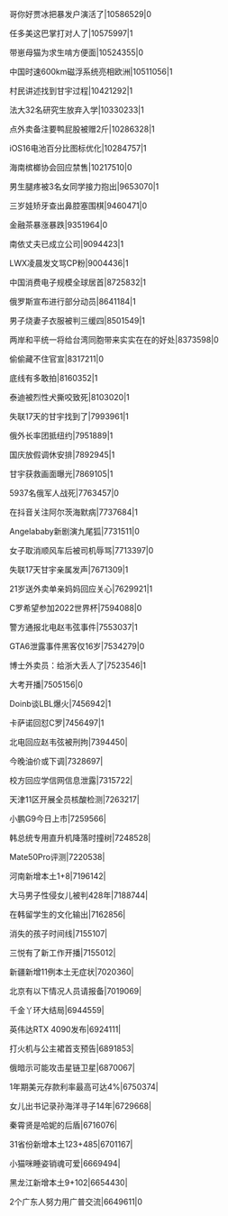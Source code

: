 哥你好贾冰把暴发户演活了|10586529|0

任多美这巴掌打对人了|10575997|1

带崽母猫为求生啃方便面|10524355|0

中国时速600km磁浮系统亮相欧洲|10511056|1

村民讲述找到甘宇过程|10421292|1

法大32名研究生放弃入学|10330233|1

点外卖备注要鸭屁股被赠2斤|10286328|1

iOS16电池百分比图标优化|10284757|1

海南槟榔协会回应禁售|10217510|0

男生腿疼被3名女同学接力抱出|9653070|1

三岁娃矫牙查出鼻腔塞围棋|9460471|0

金融茶暴涨暴跌|9351964|0

南依丈夫已成立公司|9094423|1

LWX凌晨发文骂CP粉|9004436|1

中国消费电子规模全球居首|8725832|1

俄罗斯宣布进行部分动员|8641184|1

男子烧妻子衣服被判三缓四|8501549|1

两岸和平统一将给台湾同胞带来实实在在的好处|8373598|0

偷偷藏不住官宣|8317211|0

底线有多敢拍|8160352|1

泰迪被烈性犬撕咬致死|8103020|1

失联17天的甘宇找到了|7993961|1

俄外长率团抵纽约|7951889|1

国庆放假调休安排|7892945|1

甘宇获救画面曝光|7869105|1

5937名俄军人战死|7763457|0

在抖音关注阿尔茨海默病|7737684|1

Angelababy新剧演九尾狐|7731511|0

女子取消顺风车后被司机辱骂|7713397|0

失联17天甘宇亲属发声|7671309|1

21岁送外卖单亲妈妈回应关心|7629921|1

C罗希望参加2022世界杯|7594088|0

警方通报北电赵韦弦事件|7553037|1

GTA6泄露事件黑客仅16岁|7534279|0

博士外卖员：给浙大丢人了|7523546|1

大考开播|7505156|0

Doinb谈LBL爆火|7456942|1

卡萨诺回怼C罗|7456497|1

北电回应赵韦弦被刑拘|7394450|

今晚油价或下调|7328697|

校方回应学信网信息泄露|7315722|

天津11区开展全员核酸检测|7263217|

小鹏G9今日上市|7259566|

韩总统专用直升机降落时撞树|7248528|

Mate50Pro评测|7220538|

河南新增本土1+8|7196142|

大马男子性侵女儿被判428年|7188744|

在韩留学生的文化输出|7162856|

消失的孩子时间线|7155107|

三悦有了新工作开播|7155012|

新疆新增11例本土无症状|7020360|

北京有以下情况人员请报备|7019069|

千金丫环大结局|6944559|

英伟达RTX 4090发布|6924111|

打火机与公主裙首支预告|6891853|

俄暗示可能攻击星链卫星|6870067|

1年期美元存款利率最高可达4%|6750374|

女儿出书记录孙海洋寻子14年|6729668|

秦霄贤是哈妮的后盾|6716076|

31省份新增本土123+485|6701167|

小猫咪睡姿销魂可爱|6669494|

黑龙江新增本土9+102|6654430|

2个广东人努力用广普交流|6649611|0

